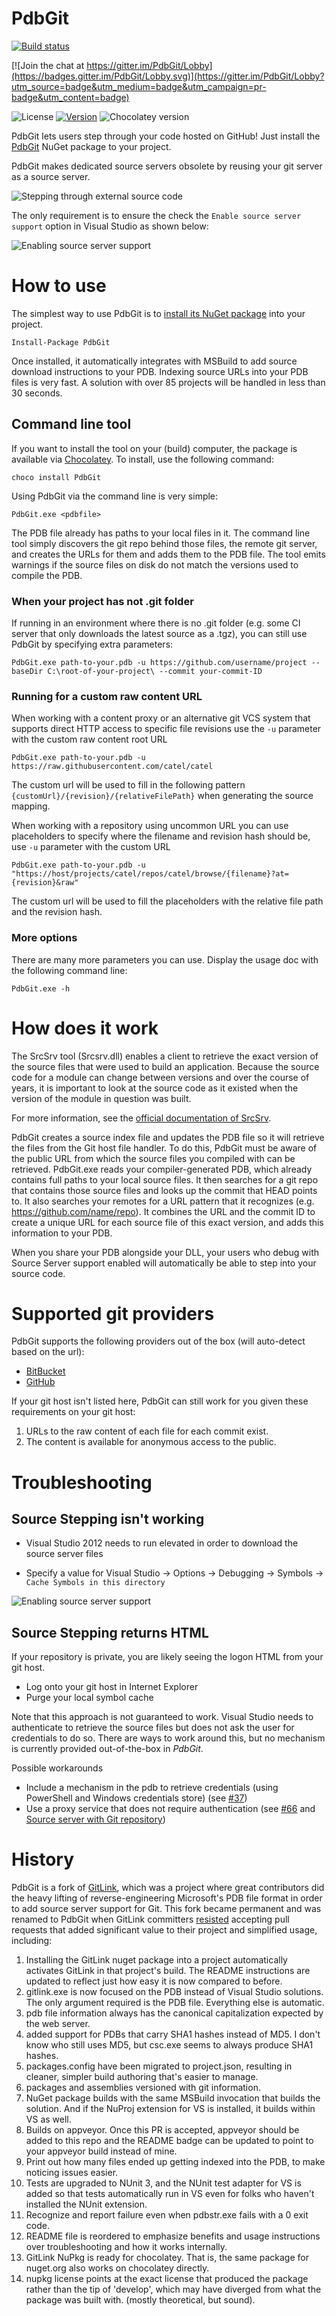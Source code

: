 PdbGit
==========

[![Build status](https://ci.appveyor.com/api/projects/status/x2kj88duew7fmr9f/branch/master?svg=true)](https://ci.appveyor.com/project/AArnott/pdbgit/branch/master)

[![Join the chat at https://gitter.im/PdbGit/Lobby](https://badges.gitter.im/PdbGit/Lobby.svg)](https://gitter.im/PdbGit/Lobby?utm_source=badge&utm_medium=badge&utm_campaign=pr-badge&utm_content=badge)

![License](https://img.shields.io/github/license/aarnott/PdbGit.svg)
[![Version](https://img.shields.io/nuget/v/PdbGit.svg)][NuGetDownload]
![Chocolatey version](https://img.shields.io/chocolatey/v/PdbGit.svg)

PdbGit lets users step through your code hosted on GitHub!
Just install the [PdbGit][NuGetDownload] NuGet package to your project.

PdbGit makes dedicated source servers obsolete by reusing your git server as a source server.

![Stepping through external source code](doc/images/GitLink_example.gif)  

The only requirement is to ensure the check the `Enable source server support` option in Visual Studio as shown below:

![Enabling source server support](doc/images/visualstudio_enablesourceserversupport.png)  

# How to use

The simplest way to use PdbGit is to [install its NuGet package][NuGetDownload] into your project.

    Install-Package PdbGit

Once installed, it automatically integrates with MSBuild to add source download instructions to your PDB.
Indexing source URLs into your PDB files is very fast. A solution with over 85 projects will be handled in less than 30 seconds.

## Command line tool

If you want to install the tool on your (build) computer, the package is available via <a href="https://chocolatey.org/" target="_blank">Chocolatey</a>. To install, use the following command:

    choco install PdbGit

Using PdbGit via the command line is very simple:

    PdbGit.exe <pdbfile>

The PDB file already has paths to your local files in it. The command line tool simply discovers the git repo
behind those files, the remote git server, and creates the URLs for them and adds them to the PDB file.
The tool emits warnings if the source files on disk do not match the versions used to compile the PDB.

### When your project has not .git folder

If running in an environment where there is no .git folder (e.g. some CI server that only downloads the latest source
as a .tgz), you can still use PdbGit by specifying extra parameters:

    PdbGit.exe path-to-your.pdb -u https://github.com/username/project --baseDir C:\root-of-your-project\ --commit your-commit-ID

### Running for a custom raw content URL

When working with a content proxy or an alternative git VCS system that supports direct HTTP access to specific file revisions use the `-u` parameter with the custom raw content root URL

    PdbGit.exe path-to-your.pdb -u https://raw.githubusercontent.com/catel/catel
    
The custom url will be used to fill in the following pattern `{customUrl}/{revision}/{relativeFilePath}` when generating the source mapping.

When working with a repository using uncommon URL you can use placeholders to specify where the filename and revision hash should be, use `-u` parameter with the custom URL

    PdbGit.exe path-to-your.pdb -u "https://host/projects/catel/repos/catel/browse/{filename}?at={revision}&raw"

The custom url will be used to fill the placeholders with the relative file path and the revision hash.

### More options

There are many more parameters you can use. Display the usage doc with the following command line:

    PdbGit.exe -h

# How does it work

The SrcSrv tool (Srcsrv.dll) enables a client to retrieve the exact version of the source files that were used to build an application. Because the source code for a module can change between versions and over the course of years, it is important to look at the source code as it existed when the version of the module in question was built.

For more information, see the <a href="http://msdn.microsoft.com/en-us/library/windows/hardware/ff558791(v=vs.85).aspx" target="_blank">official documentation of SrcSrv</a>.

PdbGit creates a source index file and updates the PDB file so it will retrieve the files from the Git host file handler.
To do this, PdbGit must be aware of the public URL from which the source files you compiled with can be retrieved.
PdbGit.exe reads your compiler-generated PDB, which already contains full paths to your local source files.
It then searches for a git repo that contains those source files and looks up the commit that HEAD points to.
It also searches your remotes for a URL pattern that it recognizes (e.g. https://github.com/name/repo).
It combines the URL and the commit ID to create a unique URL for each source file of this exact version, and adds this information to your PDB.

When you share your PDB alongside your DLL, your users who debug with Source Server support enabled will automatically be able to step into your source code. 

# Supported git providers

PdbGit supports the following providers out of the box (will auto-detect based on the url):

* <a href="https://bitbucket.org/" target="_blank">BitBucket</a>
* <a href="https://github.com/" target="_blank">GitHub</a>

If your git host isn't listed here, PdbGit can still work for you given these requirements on your git host:

1. URLs to the raw content of each file for each commit exist.
2. The content is available for anonymous access to the public.

# Troubleshooting

## Source Stepping isn't working

* Visual Studio 2012 needs to run elevated in order to download the source server files

* Specify a value for Visual Studio -> Options -> Debugging -> Symbols -> `Cache Symbols in this directory`

![Enabling source server support](doc/images/visualstudio_symbolslocation.png)

## Source Stepping returns HTML
If your repository is private, you are likely seeing the logon HTML from your git host.

* Log onto your git host in Internet Explorer
* Purge your local symbol cache

Note that this approach is not guaranteed to work.  Visual Studio needs to authenticate to retrieve the source files
but does not ask the user for credentials to do so.  There are ways to work around this, but no mechanism is currently
provided out-of-the-box in *PdbGit*.

Possible workarounds
* Include a mechanism in the pdb to retrieve credentials (using PowerShell and Windows credentials store) (see [#37](https://github.com/GitTools/GitLink/issues/37))
* Use a proxy service that does not require authentication (see [#66](https://github.com/GitTools/GitLink/issues/66) and [Source server with Git repository](https://shonnlyga.wordpress.com/2016/05/28/source-server-with-git-repository))

# History

PdbGit is a fork of [GitLink][Upstream], which was a project where great contributors did the heavy lifting of reverse-engineering Microsoft's PDB file format in order to add source server support for Git. This fork became permanent and was renamed to PdbGit when GitLink committers [resisted](https://github.com/GitTools/GitLink/pull/110) accepting pull requests that added significant value to their project and simplified usage, including:

1. Installing the GitLink nuget package into a project automatically activates GitLink in that project's build. The README instructions are updated to reflect just how easy it is now compared to before.
2. gitlink.exe is now focused on the PDB instead of Visual Studio solutions. The only argument required is the PDB file. Everything else is automatic.
3. pdb file information always has the canonical capitalization expected by the web server.
4. added support for PDBs that carry SHA1 hashes instead of MD5. I don't know who still uses MD5, but csc.exe seems to always produce SHA1 hashes.
5. packages.config have been migrated to project.json, resulting in cleaner, simpler build authoring that's easier to manage.
6. packages and assemblies versioned with git information.
7. NuGet package builds with the same MSBuild invocation that builds the solution. And if the NuProj extension for VS is installed, it builds within VS as well.
8. Builds on appveyor. Once this PR is accepted, appveyor should be added to this repo and the README badge can be updated to point to your appveyor build instead of mine.
9. Print out how many files ended up getting indexed into the PDB, to make noticing issues easier.
10. Tests are upgraded to NUnit 3, and the NUnit test adapter for VS is added so that tests automatically run in VS even for folks who haven't installed the NUnit extension.
11. Recognize and report failure even when pdbstr.exe fails with a 0 exit code.
12. README file is reordered to emphasize benefits and usage instructions over troubleshooting and how it works internally.
13. GitLink NuPkg is ready for chocolatey. That is, the same package for nuget.org also works on chocolatey directly. 
14. nupkg license points at the exact license that produced the package rather than the tip of 'develop', which may have diverged from what the package was built with. (mostly theoretical, but sound).

[NuGetDownload]: https://www.nuget.org/packages/PdbGit
[Upstream]: https://github.com/gittools/gitlink

